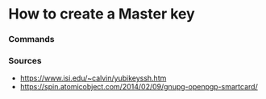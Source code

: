 # How to create a Master key

### Commands



### Sources
- https://www.isi.edu/~calvin/yubikeyssh.htm
- https://spin.atomicobject.com/2014/02/09/gnupg-openpgp-smartcard/
